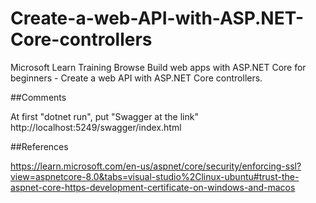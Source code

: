# Create-a-web-API-with-ASP.NET-Core-controllers
Microsoft Learn Training Browse Build web apps with ASP.NET Core for beginners - Create a web API with ASP.NET Core controllers.

##Comments

At first "dotnet run", put "Swagger at the link" http://localhost:5249/swagger/index.html


##References

https://learn.microsoft.com/en-us/aspnet/core/security/enforcing-ssl?view=aspnetcore-8.0&tabs=visual-studio%2Clinux-ubuntu#trust-the-aspnet-core-https-development-certificate-on-windows-and-macos
